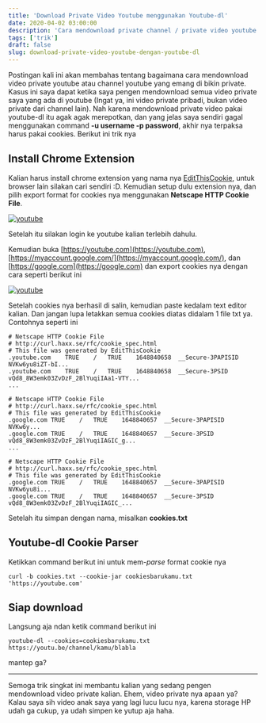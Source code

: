 ```yaml
---
title: 'Download Private Video Youtube menggunakan Youtube-dl'
date: 2020-04-02 03:00:00
description: 'Cara mendownload private channel / private video youtube dengan menggunakan youtube-dl'
tags: ['trik']
draft: false
slug: download-private-video-youtube-dengan-youtube-dl
---
```


Postingan kali ini akan membahas tentang bagaimana cara mendownload video private youtube atau channel youtube yang emang di bikin private. Kasus ini saya dapat ketika saya pengen mendownload semua video private saya yang ada di youtube (Ingat ya, ini video private pribadi, bukan video private dari channel lain). Nah karena mendownload private video pakai youtube-dl itu agak agak merepotkan, dan yang jelas saya sendiri gagal menggunakan command **-u username -p password**, akhir nya terpaksa harus pakai cookies. Berikut ini trik nya

## Install Chrome Extension

Kalian harus install chrome extension yang nama nya [EditThisCookie](https://chrome.google.com/webstore/detail/editthiscookie/fngmhnnpilhplaeedifhccceomclgfbg), untuk browser lain silakan cari sendiri :D. Kemudian setup dulu extension nya, dan pilih export format for cookies nya menggunakan **Netscape HTTP Cookie File**.

<a href="https://imgur.com/uXSZOyf"><img src="https://i.imgur.com/uXSZOyf.png" title="source: imgur.com" alt="youtube" /></a>

Setelah itu silakan login ke youtube kalian terlebih dahulu.

Kemudian buka [https://youtube.com](https://youtube.com), [https://myaccount.google.com/](https://myaccount.google.com/), dan [https://google.com](https://google.com) dan export cookies nya dengan cara seperti berikut ini

<a href="https://imgur.com/4ZY4MEy"><img src="https://i.imgur.com/4ZY4MEy.png" title="source: imgur.com" alt="youtube" /></a>

Setelah cookies nya berhasil di salin, kemudian paste kedalam text editor kalian. Dan jangan lupa letakkan semua cookies diatas didalam 1 file txt ya. Contohnya seperti ini

```
# Netscape HTTP Cookie File
# http://curl.haxx.se/rfc/cookie_spec.html
# This file was generated by EditThisCookie
.youtube.com	TRUE	/	TRUE	1648840658	__Secure-3PAPISID	NVKw6yu8iZT-bI...
.youtube.com	TRUE	/	TRUE	1648840658	__Secure-3PSID	vQd8_8W3emk03ZvDzF_2BlYuqiIAa1-VTY...
...

# Netscape HTTP Cookie File
# http://curl.haxx.se/rfc/cookie_spec.html
# This file was generated by EditThisCookie
.google.com	TRUE	/	TRUE	1648840657	__Secure-3PAPISID	NVKw6y...
.google.com	TRUE	/	TRUE	1648840657	__Secure-3PSID	vQd8_8W3emk03ZvDzF_2BlYuqiIAGIC_g...
...

# Netscape HTTP Cookie File
# http://curl.haxx.se/rfc/cookie_spec.html
# This file was generated by EditThisCookie
.google.com	TRUE	/	TRUE	1648840657	__Secure-3PAPISID	NVKw6yu8i...
.google.com	TRUE	/	TRUE	1648840657	__Secure-3PSID	vQd8_8W3emk03ZvDzF_2BlYuqiIAGIC_...
```

Setelah itu simpan dengan nama, misalkan **cookies.txt**

## Youtube-dl Cookie Parser

Ketikkan command berikut ini untuk mem-*parse* format cookie nya

```
curl -b cookies.txt --cookie-jar cookiesbarukamu.txt 'https://youtube.com'
```

## Siap download

Langsung aja ndan ketik command berikut ini

```
youtube-dl --cookies=cookiesbarukamu.txt https://youtu.be/channel/kamu/blabla
```

mantep ga?

---

Semoga trik singkat ini membantu kalian yang sedang pengen mendownload video private kalian. Ehem, video private nya apaan ya? Kalau saya sih video anak saya yang lagi lucu lucu nya, karena storage HP udah ga cukup, ya udah simpen ke yutup aja haha.

